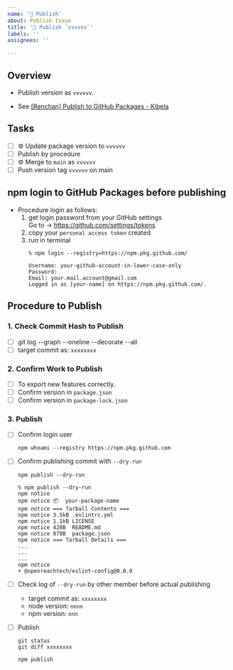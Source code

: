 ```yaml
---
name: '🚀 Publish'
about: Publish Issue
title: '🚀 Publish `vvvvvv`'
labels: ''
assignees: ''

---
```

## Overview

* Publish version as `vvvvvv`.

* See [[Renchan] Publish to GitHub Packages - Kibela](https://openreachtech.kibe.la/notes/5722)

## Tasks

- [ ] ⚙️ Update package version to `vvvvvv`
- [ ] Publish by procedure
- [ ] ⚙️ Merge to `main` as `vvvvvv`
- [ ] Push version tag `vvvvvv` on main

## npm login to GitHub Packages before publishing

* Procedure login as follows:
  1. get login password from your GitHub settings<br>Go to → https://github.com/settings/tokens
  2. copy your `personal access token` created
  3. run in terminal
      ```
      % npm login --registry=https://npm.pkg.github.com/

      Username: your-github-account-in-lower-case-only
      Password:
      Email: your.mail.account@gmail.com
      Logged in as [your-name] on https://npm.pkg.github.com/.
      ```

## Procedure to Publish

### 1. Check Commit Hash to Publish

- [ ] git log --graph --oneline --decorate --all
- [ ] target commit as: `xxxxxxxx`

### 2. Confirm Work to Publish

- [ ] To export new features correctly.
- [ ] Confirm version in `package.json`
- [ ] Confirm version in `package-lock.json`

### 3. Publish

- [ ] Confirm login user

  ```
  npm whoami --registry https://npm.pkg.github.com
  ```

- [ ] Confirm publishing commit with `--dry-run`

  ```
  npm publish --dry-run
  ```

  ```
  % npm publish --dry-run
  npm notice
  npm notice 📦  your-package-name
  npm notice === Tarball Contents ===
  npm notice 3.5kB .eslintrc.yml
  npm notice 1.1kB LICENSE
  npm notice 428B  README.md
  npm notice 879B  package.json
  npm notice === Tarball Details ===
  ...
  ...
  ...
  npm notice
  + @openreachtech/eslint-config@0.0.0
  ```

- [ ] Check log of `--dry-run` by other member before actual publishing
  - target commit as: `xxxxxxxx`
  - node version: `nnnn`
  - npm version: `nnn`

- [ ] Publish

  ```console
  git status
  git diff xxxxxxxx
  ```

  ```console
  npm publish
  ```
